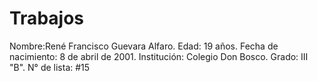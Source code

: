 # Trabajos
Nombre:René Francisco Guevara Alfaro.
Edad: 19 años.
Fecha de nacimiento: 8 de abril de 2001. 
Institución: Colegio Don Bosco.
Grado: III "B". 
N° de lista: #15 <br>
